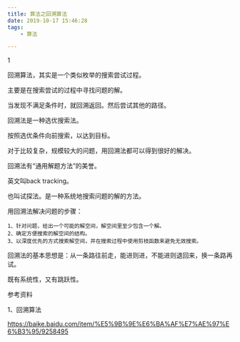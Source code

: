 ```yaml
---
title: 算法之回溯算法
date: 2019-10-17 15:46:28
tags:
	- 算法

---
```


1

回溯算法，其实是一个类似枚举的搜索尝试过程。

主要是在搜索尝试的过程中寻找问题的解。

当发现不满足条件时，就回溯返回。然后尝试其他的路径。

回溯法是一种选优搜索法。

按照选优条件向前搜索，以达到目标。

对于比较复杂，规模较大的问题，用回溯法都可以得到很好的解决。

回溯法有“通用解题方法”的美誉。

英文叫back tracking。

也叫试探法。是一种系统地搜索问题的解的方法。

用回溯法解决问题的步骤：

```
1、针对问题，给出一个可能的解空间，解空间里至少包含一个解。
2、确定方便搜索的解空间的结构。
3、以深度优先的方式搜索解空间，并在搜索过程中使用剪枝函数来避免无效搜索。
```



回溯法的基本思想是：从一条路往前走，能进则进，不能进则退回来，换一条路再试。

既有系统性，又有跳跃性。





参考资料

1、回溯算法

https://baike.baidu.com/item/%E5%9B%9E%E6%BA%AF%E7%AE%97%E6%B3%95/9258495
